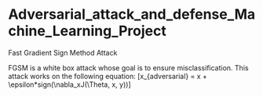 # Adversarial_attack_and_defense_Machine_Learning_Project

Fast Gradient Sign Method Attack

FGSM is a white box attack whose goal is to ensure misclassification. This attack works on the following equation:
\[x_{adversarial} = x + \epsilon*sign(\nabla_xJ(\Theta, x, y))\]
